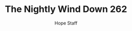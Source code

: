 ---
image: /assets/img/nwd/262_nwd_1corinthians_10_13_a_tpt.png
title: The Nightly Wind Down 262
number: 262
categories:
  - The Nightly Wind Down
author: Hope Staff
notes: The Nightly Wind Down 262
embed: >-
  EMBED_GOES_HERE
transcript: >-
  SOME LINES OF TEXT START HERE
---